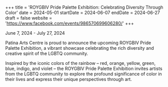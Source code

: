 +++
title = 'ROYGBIV Pride Palette Exhibition: Celebrating Diversity Through Color'
date = 2024-05-01
startDate = 2024-06-07
endDate = 2024-06-27
draft = false
website = 'https://www.facebook.com/events/986570699606280/'
+++

June 7, 2024 - July 27, 2024

Patina Arts Centre is proud to announce the upcoming ROYGBIV Pride Palette Exhibition, a vibrant showcase celebrating the rich diversity and creative spirit of the LGBTQ community.

Inspired by the iconic colors of the rainbow – red, orange, yellow, green, blue, indigo, and violet – the ROYGBIV Pride Palette Exhibition invites artists from the LGBTQ community to explore the profound significance of color in their lives and express their unique perspectives through art.
